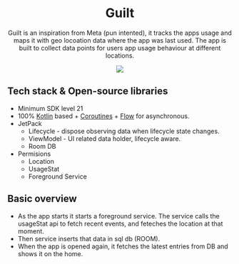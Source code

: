 <h1 align="center">Guilt</h1>
<p align="center">  
Guilt is an inspiration from Meta (pun intented), it tracks the apps usage and maps it with geo locoation data where the app was last used. The app is built to collect data points for users app usage behaviour at different locations.
</p>

<p align="center">
<img src="https://user-images.githubusercontent.com/42716731/185765736-3baeb29a-efa3-43a6-8410-9a509503f313.png")
" />
</p>

## Tech stack & Open-source libraries
- Minimum SDK level 21
- 100% [Kotlin](https://kotlinlang.org/) based + [Coroutines](https://github.com/Kotlin/kotlinx.coroutines) + [Flow](https://kotlin.github.io/kotlinx.coroutines/kotlinx-coroutines-core/kotlinx.coroutines.flow/) for asynchronous.
- JetPack
  - Lifecycle - dispose observing data when lifecycle state changes.
  - ViewModel - UI related data holder, lifecycle aware.
  - Room DB
- Permisions
  - Location
  - UsageStat
  - Foreground Service
  
  
## Basic overview
- As the app starts it starts a foreground service. The service calls the usageStat api to fetch recent events, and feteches the location at that moment. 
- Then service inserts that data in sql db (ROOM).
- When the app is opened again, it fetches the latest entries from DB and shows it on the home.
